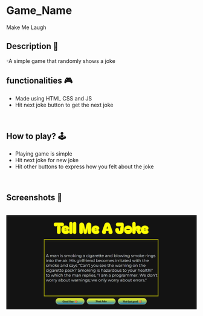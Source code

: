 # **Game_Name** 
Make Me Laugh
<br>

## **Description 📃**
-A simple game that randomly shows a joke 
## **functionalities 🎮**
- Made using HTML CSS and JS
- Hit next joke button to get the next joke
<br>

## **How to play? 🕹️**
- Playing game is simple
- Hit next joke for new joke 
- Hit other buttons to express how you felt about the joke
<br>

## **Screenshots 📸**

<br>
<img src="../Make_Me_Laugh/assets/images/tell_me_joke.png" alt="image">

<br>

